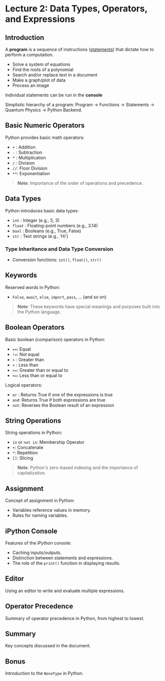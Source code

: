 # Lecture 2: Data Types, Operators, and Expressions

## Introduction

A **program** is a sequence of instructions (<ins>statements</ins>) that dictate how to perform a computation.
  - Solve a system of equations
  - Find the roots of a polynomial
  - Search and/or replace text in a document
  - Make a graph/plot of data
  - Process an image

Individual statements can be run in the **console**

Simplistic hierarchy of a program: Program → Functions → Statements → Quantum Physics → Python Backend.

## Basic Numeric Operators

Python provides basic math operators:

- `+` : Addition
- `-` : Subtraction
- `*` : Multiplication
- `/` : Division
- `//`: Floor Division
- `**`: Exponentiation

> **Note**: Importance of the order of operations and precedence.

## Data Types

Python introduces basic data types:

- `int` : Integer (e.g., 5, 3)
- `float` : Floating-point numbers (e.g., 3.14)
- `bool` : Booleans (e.g., True, False)
- `str` : Text strings (e.g., 'Hi')

### Type Inheritance and Data Type Conversion

- Conversion functions: `int()`, `float()`, `str()`

## Keywords

Reserved words in Python:

- `False`, `await`, `else`, `import`, `pass`, ... (and so on)

> **Note**: These keywords have special meanings and purposes built into the Python language.

## Boolean Operators

Basic boolean (comparison) operators in Python:

- `==`: Equal
- `!=`: Not equal
- `>` : Greater than
- `<` : Less than
- `>=`: Greater than or equal to
- `<=`: Less than or equal to

Logical operators:

- `or` : Returns True if one of the expressions is true
- `and`: Returns True if both expressions are true
- `not`: Reverses the Boolean result of an expression

## String Operations

String operations in Python:

- `in` or `not in`: Membership Operator
- `+`: Concatenate
- `*`: Repetition
- `[]`: Slicing

> **Note**: Python's zero-based indexing and the importance of capitalization.

## Assignment

Concept of assignment in Python:

- Variables reference values in memory.
- Rules for naming variables.

## iPython Console

Features of the iPython console:

- Caching inputs/outputs.
- Distinction between statements and expressions.
- The role of the `print()` function in displaying results.

## Editor

Using an editor to write and evaluate multiple expressions.

## Operator Precedence

Summary of operator precedence in Python, from highest to lowest.

## Summary

Key concepts discussed in the document.

## Bonus

Introduction to the `NoneType` in Python.
